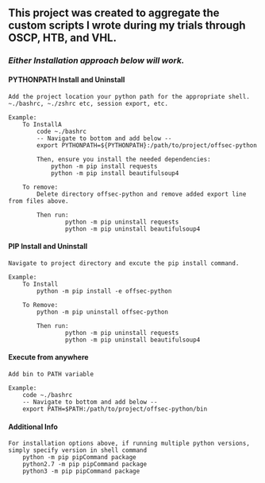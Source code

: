 ## __This project was created to aggregate the custom scripts I wrote during my trials through OSCP, HTB, and VHL.__ ##

### *Either Installation approach below will work.* ###

#### PYTHONPATH Install and Uninstall ####
    Add the project location your python path for the appropriate shell.
    ~./bashrc, ~./zshrc etc, session export, etc.
    
    Example:
        To InstallA
            code ~./bashrc
            -- Navigate to bottom and add below --
            export PYTHONPATH=${PYTHONPATH}:/path/to/project/offsec-python

            Then, ensure you install the needed dependencies:
                python -m pip install requests
                python -m pip install beautifulsoup4
        
        To remove:
            Delete directory offsec-python and remove added export line from files above.
        
            Then run:
                    python -m pip uninstall requests
                    python -m pip uninstall beautifulsoup4

#### PIP Install and Uninstall ####
    Navigate to project directory and excute the pip install command.

    Example:
        To Install
            python -m pip install -e offsec-python
        
        To Remove:
            python -m pip uninstall offsec-python 
        
            Then run:
                    python -m pip uninstall requests
                    python -m pip uninstall beautifulsoup4

#### Execute from anywhere ####
    Add bin to PATH variable

    Example:
        code ~./bashrc
        -- Navigate to bottom and add below --
        export PATH=$PATH:/path/to/project/offsec-python/bin

#### Additional Info ####
    For installation options above, if running multiple python versions, simply specify version in shell command
        python -m pip pipCommand package
        python2.7 -m pip pipCommand package
        python3 -m pip pipCommand package